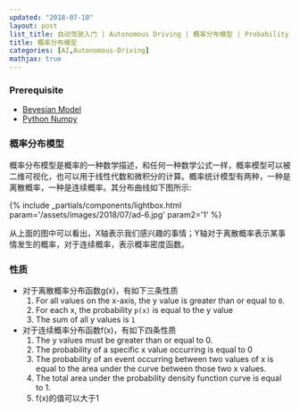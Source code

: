 ```yaml
---
updated: "2018-07-10"
layout: post
list_title: 自动驾驶入门 | Autonomous Driving | 概率分布模型 | Probability Distributions
title: 概率分布模型
categories: [AI,Autonomous-Driving]
mathjax: true
---
```


### Prerequisite

- [Beyesian Model](https://xta0.me/2018/07/06/Self-Driving-Car-Udacity-1.html) 
- [Python Numpy](https://xta0.me/2017/05/10/Data-Science-Tools.html)

### 概率分布模型

概率分布模型是概率的一种数学描述，和任何一种数学公式一样，概率模型可以被二维可视化，也可以用于线性代数和微积分的计算。概率统计模型有两种，一种是离散概率，一种是连续概率。其分布曲线如下图所示:

{% include _partials/components/lightbox.html param='/assets/images/2018/07/ad-6.jpg' param2='1' %}

从上面的图中可以看出，X轴表示我们感兴趣的事情；Y轴对于离散概率表示某事情发生的概率，对于连续概率，表示概率密度函数。

### 性质

- 对于离散概率分布函数g(x)，有如下三条性质
    1. For all values on the x-axis, the y value is greater than or equal to `0`.
    2. For each x, the probability `p(x)` is equal to the y value
    3. The sum of all y values is `1`
- 对于连续概率分布函数f(x)，有如下四条性质
    1. The y values must be greater than or equal to 0.
    2. The probability of a specific x value occurring is equal to 0
    3. The probability of an event occurring between two values of x is equal to the area under the curve between those two x values.
    4. The total area under the probability density function curve is equal to 1.
    5. f(x)的值可以大于1

